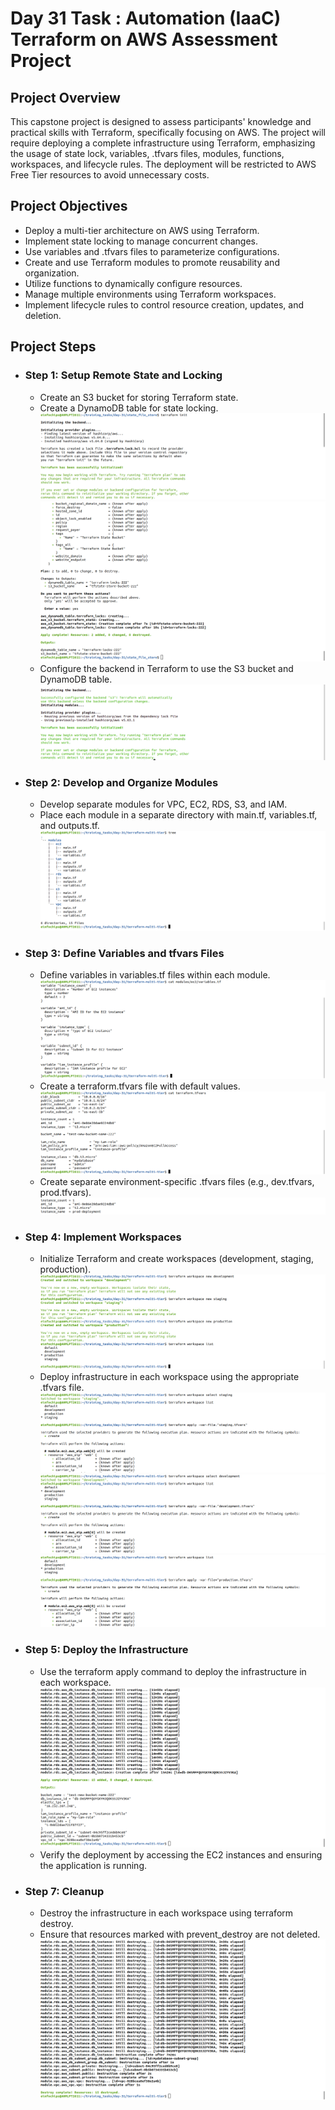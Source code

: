 # Day 31 Task : Automation (IaaC) Terraform on AWS Assessment Project

## Project Overview
This capstone project is designed to assess participants' knowledge and practical skills with Terraform, specifically focusing on AWS. The project will require deploying a complete infrastructure using Terraform, emphasizing the usage of state lock, variables, .tfvars files, modules, functions, workspaces, and lifecycle rules. The deployment will be restricted to AWS Free Tier resources to avoid unnecessary costs.

## Project Objectives
 - Deploy a multi-tier architecture on AWS using Terraform.
 - Implement state locking to manage concurrent changes.
 - Use variables and .tfvars files to parameterize configurations.
 - Create and use Terraform modules to promote reusability and organization.
 - Utilize functions to dynamically configure resources.
 - Manage multiple environments using Terraform workspaces.
 - Implement lifecycle rules to control resource creation, updates, and deletion.

## Project Steps

 - ### Step 1: Setup Remote State and Locking
     - Create an S3 bucket for storing Terraform state.
     - Create a DynamoDB table for state locking.
    ![alt text](<img/Screenshot from 2024-08-23 15-08-35.png>) 
    ![alt text](<img/Screenshot from 2024-08-23 15-11-46.png>)
     - Configure the backend in Terraform to use the S3 bucket and DynamoDB table.
    ![alt text](<img/Screenshot from 2024-08-24 01-08-37.png>)

 - ### Step 2: Develop and Organize Modules
     - Develop separate modules for VPC, EC2, RDS, S3, and IAM.
     - Place each module in a separate directory with main.tf, variables.tf, and outputs.tf.
     ![alt text](<img/Screenshot from 2024-08-23 15-23-17.png>)

 - ### Step 3: Define Variables and tfvars Files
     - Define variables in variables.tf files within each module.
     ![alt text](<img/Screenshot from 2024-08-24 00-59-03.png>)
     - Create a terraform.tfvars file with default values.
     ![alt text](<img/Screenshot from 2024-08-24 01-03-28.png>)
     - Create separate environment-specific .tfvars files (e.g., dev.tfvars, prod.tfvars).
     ![alt text](<img/Screenshot from 2024-08-24 01-06-15.png>)


 - ### Step 4: Implement Workspaces
     - Initialize Terraform and create workspaces (development, staging, production).
     ![alt text](<img/Screenshot from 2024-08-24 01-07-47.png>)
     - Deploy infrastructure in each workspace using the appropriate .tfvars file.
     ![alt text](<img/Screenshot from 2024-08-24 01-12-54.png>)
     ![alt text](<img/Screenshot from 2024-08-24 01-11-41.png>) 
     ![alt text](<img/Screenshot from 2024-08-24 01-10-59.png>) 

 - ### Step 5: Deploy the Infrastructure
     - Use the terraform apply command to deploy the infrastructure in each workspace.
     ![alt text](<img/Screenshot from 2024-08-24 00-57-01.png>)
     - Verify the deployment by accessing the EC2 instances and ensuring the application is running.

 - ### Step 7: Cleanup
     - Destroy the infrastructure in each workspace using terraform destroy.
     - Ensure that resources marked with prevent_destroy are not deleted.
     ![alt text](<img/Screenshot from 2024-08-24 01-28-11.png>)

